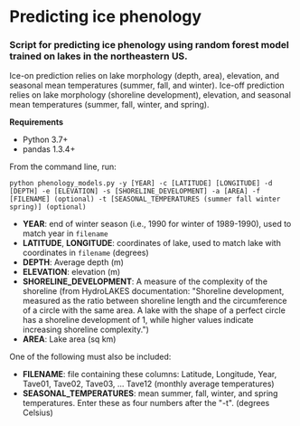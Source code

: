 # Predicting ice phenology
### Script for predicting ice phenology using random forest model trained on lakes in the northeastern US.
Ice-on prediction relies on lake morphology (depth, area), elevation, and seasonal mean temperatures (summer, fall, and winter).
Ice-off prediction relies on lake morphology (shoreline development), elevation, and seasonal mean temperatures (summer, fall, winter, and spring).

**Requirements**
- Python 3.7+ 
- pandas 1.3.4+

From the command line, run:

`python phenology_models.py -y [YEAR] -c [LATITUDE] [LONGITUDE] -d [DEPTH] -e [ELEVATION] -s [SHORELINE_DEVELOPMENT] -a [AREA] -f [FILENAME] (optional) -t [SEASONAL_TEMPERATURES (summer fall winter spring)] (optional)`

- **YEAR**: end of winter season (i.e., 1990 for winter of 1989-1990), used to match year in `filename`
- **LATITUDE**, **LONGITUDE**: coordinates of lake, used to match lake with coordinates in `filename` (degrees)
- **DEPTH**: Average depth (m)
- **ELEVATION**: elevation (m)
- **SHORELINE_DEVELOPMENT**: A measure of the complexity of the shoreline (from HydroLAKES documentation: "Shoreline development, measured as the ratio between shoreline length and the circumference of a circle with the same area.
A lake with the shape of a perfect circle has a shoreline development of 1, while higher values indicate increasing shoreline complexity.")
- **AREA**: Lake area (sq km)

One of the following must also be included:
- **FILENAME**: file containing these columns: Latitude, Longitude, Year, Tave01, Tave02, Tave03, ... Tave12 (monthly average temperatures)
- **SEASONAL_TEMPERATURES**: mean summer, fall, winter, and spring temperatures. Enter these as four numbers after the "-t". (degrees Celsius)



